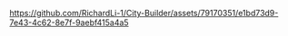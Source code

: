 

https://github.com/RichardLi-1/City-Builder/assets/79170351/e1bd73d9-7e43-4c62-8e7f-9aebf415a4a5

